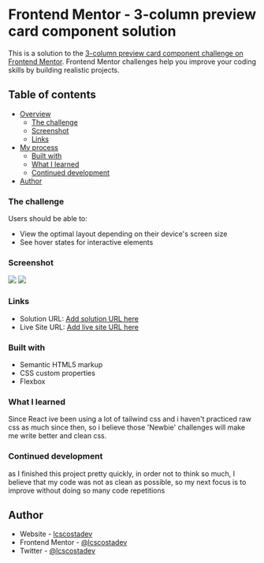 # Frontend Mentor - 3-column preview card component solution

This is a solution to the [3-column preview card component challenge on Frontend Mentor](https://www.frontendmentor.io/challenges/3column-preview-card-component-pH92eAR2-). Frontend Mentor challenges help you improve your coding skills by building realistic projects. 

## Table of contents

- [Overview](#overview)
  - [The challenge](#the-challenge)
  - [Screenshot](#screenshot)
  - [Links](#links)
- [My process](#my-process)
  - [Built with](#built-with)
  - [What I learned](#what-i-learned)
  - [Continued development](#continued-development)
- [Author](#author)


### The challenge

Users should be able to:

- View the optimal layout depending on their device's screen size
- See hover states for interactive elements

### Screenshot

![](./screenshot-desktop.png)
![](./screenshot-mobile.png)


### Links

- Solution URL: [Add solution URL here](https://your-solution-url.com)
- Live Site URL: [Add live site URL here](https://your-live-site-url.com)


### Built with

- Semantic HTML5 markup
- CSS custom properties
- Flexbox

### What I learned

Since React ive been using a lot of tailwind css and i haven't practiced raw css as much since then, so i believe those 'Newbie' challenges will make me write better and clean css.


### Continued development

as I finished this project pretty quickly, in order not to think so much, I believe that my code was not as clean as possible, so my next focus is to improve without doing so many code repetitions

## Author

- Website - [lcscostadev](https://lcscostadev.github.io/lucas-costa-portfolio/)
- Frontend Mentor - [@lcscostadev](https://www.frontendmentor.io/profile/lcscostadev)
- Twitter - [@lcscostadev](https://twitter.com/lcscostadev)
